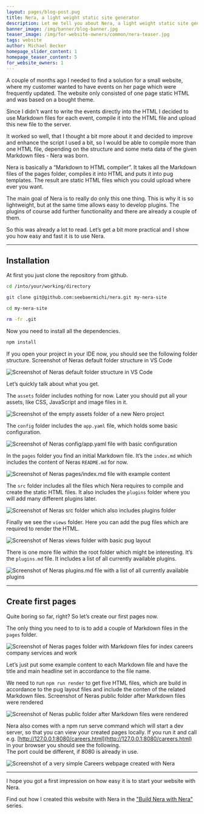 ```yaml
---
layout: pages/blog-post.pug
title: Nera, a light weight static site generator
description: Let me tell you about Nera, a light weight static site generator
banner_image: /img/banner/blog-banner.jpg
teaser_image: /img/for-website-owners/common/nera-teaser.jpg
tags: website
author: Michael Becker
homepage_slider_content: 1
homepage_teaser_content: 5
for_website_owners: 1
---
```

A couple of months ago I needed to find a solution for a small website, where my customer wanted to have events on her page which were frequently updated. The website only consisted of one page static HTML and was based on a bought theme.

Since I didn’t want to write the events directly into the HTML I decided to use Markdown files for each event, compile it into the HTML file and upload this new file to the server.

It worked so well, that I thought a bit more about it and decided to improve and enhance the script I used a bit, so I would be able to compile more than one HTML file, depending on the structure and some meta data of the given Markdown files - Nera was born.

Nera is basically a “Markdown to HTML compiler”. It takes all the Markdown files of the pages folder, compiles it into HTML and puts it into pug templates. The result are static HTML files which you could upload where ever you want.

The main goal of Nera is to really do only this one thing. This is why it is so lightweight, but at the same time allows easy to develop plugins. The plugins of course add further functionality and there are already a couple of them.

So this was already a lot to read. Let’s get a bit more practical and I show you how easy and fast it is to use Nera.

* * *

## Installation

At first you just clone the repository from github.

```bash
cd /into/your/working/directory

git clone git@github.com:seebaermichi/nera.git my-nera-site

cd my-nera-site

rm -fr .git
```

Now you need to install all the dependencies.

```bash
npm install
```

If you open your project in your IDE now, you should see the following folder structure.
Screenshot of Neras default folder structure in VS Code

![Screenshot of Neras default folder structure in VS Code](/img/for-website-owners/common/Screenshot-of-Neras-default-folder-structure-in-VS-Code.png)

Let’s quickly talk about what you get.

The `assets` folder includes nothing for now. Later you should put all your assets, like CSS, JavaScript and image files in it.  

![Screenshot of the empty assets folder of a new Nero project](/img/for-website-owners/common/Screenshot-of-the-empty-assets-folder-of-a-new-Nero-project.png)

The `config` folder includes the `app.yaml` file, which holds some basic configuration.

![Screenshot of Neras config/app.yaml file with basic configuration](/img/for-website-owners/common/Screenshot-of-Neras-config-app-yaml-file-with-basic-configuration.png)

In the `pages` folder you find an initial Markdown file. It’s the `index.md` which includes the content of Neras `README.md` for now.

![Screenshot of Neras pages/index.md file with example content](/img/for-website-owners/common/Screenshot-of-Neras-pages-index-md-file-with-example-content.png)

The `src` folder includes all the files which Nera requires to compile and create the static HTML files. It also includes the `plugins` folder where you will add many different plugins later.

![Screenshot of Neras src folder which also includes plugins folder](/img/for-website-owners/common/Screenshot-of-Neras-src-folder-which-also-includes-plugins-folder.png)

Finally we see the `views` folder. Here you can add the pug files which are required to render the HTML.

![Screenshot of Neras views folder with basic pug layout](/img/for-website-owners/common/Screenshot-of-Neras-views-folder-with-basic-pug-layout.png)

There is one more file within the root folder which might be interesting. It’s the `plugins.md` file. It includes a list of all currently available plugins.

![Screenshot of Neras plugins.md file with a list of all currently available plugins](/img/for-website-owners/common/Screenshot-of-Neras-plugins-md-file-with-a-list-of-all-currently-available-plugins.png)

* * *

## Create first pages

Quite boring so far, right? So let’s create our first pages now.

The only thing you need to to is to add a couple of Markdown files in the `pages` folder.

![Screenshot of Neras pages folder with Markdown files for index careers company services and work](/img/for-website-owners/common/Screenshot-of-Neras-pages-folder-with-Markdown-files-for-index-careers-company-services-and-work.png)

Let’s just put some example content to each Markdown file and have the title and main headline set in accordance to the file name.

We need to run `npm run render` to get five HTML files, which are build in accordance to the pug layout files and include the conten of the related Markdown files.
Screenshot of Neras public folder after Markdown files were rendered

![Screenshot of Neras public folder after Markdown files were rendered](/img/for-website-owners/common/Screenshot-of-Neras-public-folder-after-Markdown-files-were-rendered.png)

Nera also comes with a npm run serve command which will start a dev server, so that you can view your created pages locally. If you run it and call e.g. [http://127.0.0.1:8080/careers.html](http://127.0.0.1:8080/careers.html) in your browser you should see the following.  
The port could be different, if 8080 is already in use.

![Screenshot of a very simple Careers webpage created with Nera](/img/for-website-owners/common/Screenshot-of-a-very-simple-Careers-webpage-created-with-Nera.png)

* * *

I hope you got a first impression on how easy it is to start your website with Nera.

Find out how I created this website with Nera in the ["Build Nera with Nera"](/for-website-owners/create-website-with-nera/installation-and-integration-of-website-theme.html) series.
